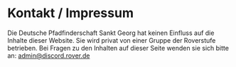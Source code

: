 # Kontakt / Impressum

Die Deutsche Pfadfinderschaft Sankt Georg hat keinen Einfluss auf die Inhalte dieser Website.
Sie wird privat von einer Gruppe der Roverstufe betrieben.
Bei Fragen zu den Inhalten auf dieser Seite wenden sie sich bitte an: admin@discord.rover.de
